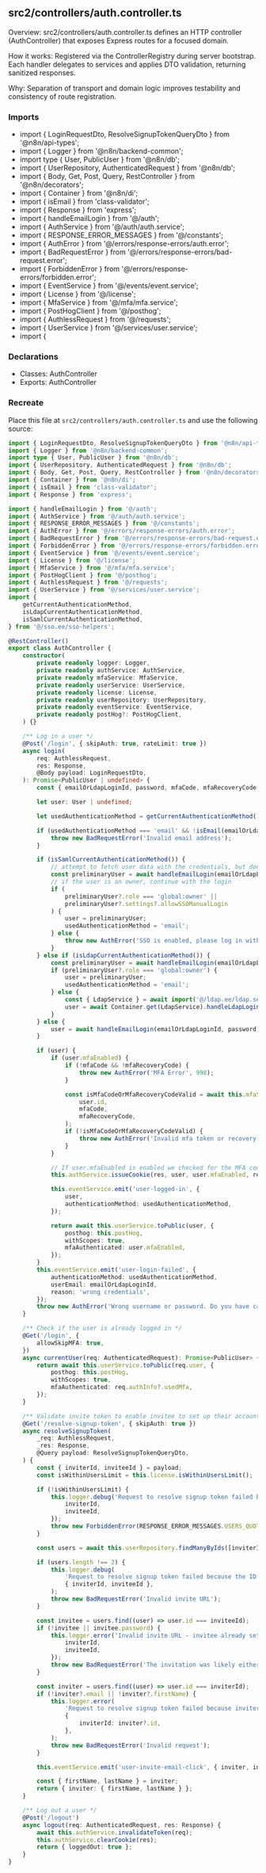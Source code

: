 ## src2/controllers/auth.controller.ts

Overview: src2/controllers/auth.controller.ts defines an HTTP controller (AuthController) that exposes Express routes for a focused domain.

How it works: Registered via the ControllerRegistry during server bootstrap. Each handler delegates to services and applies DTO validation, returning sanitized responses.

Why: Separation of transport and domain logic improves testability and consistency of route registration.

### Imports

- import { LoginRequestDto, ResolveSignupTokenQueryDto } from '@n8n/api-types';
- import { Logger } from '@n8n/backend-common';
- import type { User, PublicUser } from '@n8n/db';
- import { UserRepository, AuthenticatedRequest } from '@n8n/db';
- import { Body, Get, Post, Query, RestController } from '@n8n/decorators';
- import { Container } from '@n8n/di';
- import { isEmail } from 'class-validator';
- import { Response } from 'express';
- import { handleEmailLogin } from '@/auth';
- import { AuthService } from '@/auth/auth.service';
- import { RESPONSE_ERROR_MESSAGES } from '@/constants';
- import { AuthError } from '@/errors/response-errors/auth.error';
- import { BadRequestError } from '@/errors/response-errors/bad-request.error';
- import { ForbiddenError } from '@/errors/response-errors/forbidden.error';
- import { EventService } from '@/events/event.service';
- import { License } from '@/license';
- import { MfaService } from '@/mfa/mfa.service';
- import { PostHogClient } from '@/posthog';
- import { AuthlessRequest } from '@/requests';
- import { UserService } from '@/services/user.service';
- import {

### Declarations

- Classes: AuthController
- Exports: AuthController

### Recreate

Place this file at `src2/controllers/auth.controller.ts` and use the following source:

```ts
import { LoginRequestDto, ResolveSignupTokenQueryDto } from '@n8n/api-types';
import { Logger } from '@n8n/backend-common';
import type { User, PublicUser } from '@n8n/db';
import { UserRepository, AuthenticatedRequest } from '@n8n/db';
import { Body, Get, Post, Query, RestController } from '@n8n/decorators';
import { Container } from '@n8n/di';
import { isEmail } from 'class-validator';
import { Response } from 'express';

import { handleEmailLogin } from '@/auth';
import { AuthService } from '@/auth/auth.service';
import { RESPONSE_ERROR_MESSAGES } from '@/constants';
import { AuthError } from '@/errors/response-errors/auth.error';
import { BadRequestError } from '@/errors/response-errors/bad-request.error';
import { ForbiddenError } from '@/errors/response-errors/forbidden.error';
import { EventService } from '@/events/event.service';
import { License } from '@/license';
import { MfaService } from '@/mfa/mfa.service';
import { PostHogClient } from '@/posthog';
import { AuthlessRequest } from '@/requests';
import { UserService } from '@/services/user.service';
import {
	getCurrentAuthenticationMethod,
	isLdapCurrentAuthenticationMethod,
	isSamlCurrentAuthenticationMethod,
} from '@/sso.ee/sso-helpers';

@RestController()
export class AuthController {
	constructor(
		private readonly logger: Logger,
		private readonly authService: AuthService,
		private readonly mfaService: MfaService,
		private readonly userService: UserService,
		private readonly license: License,
		private readonly userRepository: UserRepository,
		private readonly eventService: EventService,
		private readonly postHog?: PostHogClient,
	) {}

	/** Log in a user */
	@Post('/login', { skipAuth: true, rateLimit: true })
	async login(
		req: AuthlessRequest,
		res: Response,
		@Body payload: LoginRequestDto,
	): Promise<PublicUser | undefined> {
		const { emailOrLdapLoginId, password, mfaCode, mfaRecoveryCode } = payload;

		let user: User | undefined;

		let usedAuthenticationMethod = getCurrentAuthenticationMethod();

		if (usedAuthenticationMethod === 'email' && !isEmail(emailOrLdapLoginId)) {
			throw new BadRequestError('Invalid email address');
		}

		if (isSamlCurrentAuthenticationMethod()) {
			// attempt to fetch user data with the credentials, but don't log in yet
			const preliminaryUser = await handleEmailLogin(emailOrLdapLoginId, password);
			// if the user is an owner, continue with the login
			if (
				preliminaryUser?.role === 'global:owner' ||
				preliminaryUser?.settings?.allowSSOManualLogin
			) {
				user = preliminaryUser;
				usedAuthenticationMethod = 'email';
			} else {
				throw new AuthError('SSO is enabled, please log in with SSO');
			}
		} else if (isLdapCurrentAuthenticationMethod()) {
			const preliminaryUser = await handleEmailLogin(emailOrLdapLoginId, password);
			if (preliminaryUser?.role === 'global:owner') {
				user = preliminaryUser;
				usedAuthenticationMethod = 'email';
			} else {
				const { LdapService } = await import('@/ldap.ee/ldap.service.ee');
				user = await Container.get(LdapService).handleLdapLogin(emailOrLdapLoginId, password);
			}
		} else {
			user = await handleEmailLogin(emailOrLdapLoginId, password);
		}

		if (user) {
			if (user.mfaEnabled) {
				if (!mfaCode && !mfaRecoveryCode) {
					throw new AuthError('MFA Error', 998);
				}

				const isMfaCodeOrMfaRecoveryCodeValid = await this.mfaService.validateMfa(
					user.id,
					mfaCode,
					mfaRecoveryCode,
				);
				if (!isMfaCodeOrMfaRecoveryCodeValid) {
					throw new AuthError('Invalid mfa token or recovery code');
				}
			}

			// If user.mfaEnabled is enabled we checked for the MFA code, therefore it was used during this login execution
			this.authService.issueCookie(res, user, user.mfaEnabled, req.browserId);

			this.eventService.emit('user-logged-in', {
				user,
				authenticationMethod: usedAuthenticationMethod,
			});

			return await this.userService.toPublic(user, {
				posthog: this.postHog,
				withScopes: true,
				mfaAuthenticated: user.mfaEnabled,
			});
		}
		this.eventService.emit('user-login-failed', {
			authenticationMethod: usedAuthenticationMethod,
			userEmail: emailOrLdapLoginId,
			reason: 'wrong credentials',
		});
		throw new AuthError('Wrong username or password. Do you have caps lock on?');
	}

	/** Check if the user is already logged in */
	@Get('/login', {
		allowSkipMFA: true,
	})
	async currentUser(req: AuthenticatedRequest): Promise<PublicUser> {
		return await this.userService.toPublic(req.user, {
			posthog: this.postHog,
			withScopes: true,
			mfaAuthenticated: req.authInfo?.usedMfa,
		});
	}

	/** Validate invite token to enable invitee to set up their account */
	@Get('/resolve-signup-token', { skipAuth: true })
	async resolveSignupToken(
		_req: AuthlessRequest,
		_res: Response,
		@Query payload: ResolveSignupTokenQueryDto,
	) {
		const { inviterId, inviteeId } = payload;
		const isWithinUsersLimit = this.license.isWithinUsersLimit();

		if (!isWithinUsersLimit) {
			this.logger.debug('Request to resolve signup token failed because of users quota reached', {
				inviterId,
				inviteeId,
			});
			throw new ForbiddenError(RESPONSE_ERROR_MESSAGES.USERS_QUOTA_REACHED);
		}

		const users = await this.userRepository.findManyByIds([inviterId, inviteeId]);

		if (users.length !== 2) {
			this.logger.debug(
				'Request to resolve signup token failed because the ID of the inviter and/or the ID of the invitee were not found in database',
				{ inviterId, inviteeId },
			);
			throw new BadRequestError('Invalid invite URL');
		}

		const invitee = users.find((user) => user.id === inviteeId);
		if (!invitee || invitee.password) {
			this.logger.error('Invalid invite URL - invitee already setup', {
				inviterId,
				inviteeId,
			});
			throw new BadRequestError('The invitation was likely either deleted or already claimed');
		}

		const inviter = users.find((user) => user.id === inviterId);
		if (!inviter?.email || !inviter?.firstName) {
			this.logger.error(
				'Request to resolve signup token failed because inviter does not exist or is not set up',
				{
					inviterId: inviter?.id,
				},
			);
			throw new BadRequestError('Invalid request');
		}

		this.eventService.emit('user-invite-email-click', { inviter, invitee });

		const { firstName, lastName } = inviter;
		return { inviter: { firstName, lastName } };
	}

	/** Log out a user */
	@Post('/logout')
	async logout(req: AuthenticatedRequest, res: Response) {
		await this.authService.invalidateToken(req);
		this.authService.clearCookie(res);
		return { loggedOut: true };
	}
}

```
